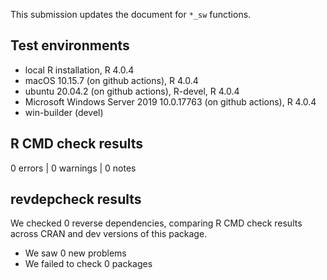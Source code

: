 This submission updates the document for `*_sw` functions.

## Test environments
* local R installation, R 4.0.4
* macOS 10.15.7 (on github actions), R 4.0.4
* ubuntu 20.04.2 (on github actions), R-devel, R 4.0.4
* Microsoft Windows Server 2019 10.0.17763 (on github actions), R 4.0.4
* win-builder (devel)

## R CMD check results

0 errors | 0 warnings | 0 notes

## revdepcheck results

We checked 0 reverse dependencies, comparing R CMD check results across CRAN and dev versions of this package.

 * We saw 0 new problems
 * We failed to check 0 packages
